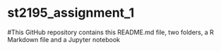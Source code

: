 # st2195_assignment_1
#This GitHub repository contains this README.md file, two folders, a R Markdown file and a Jupyter notebook 
